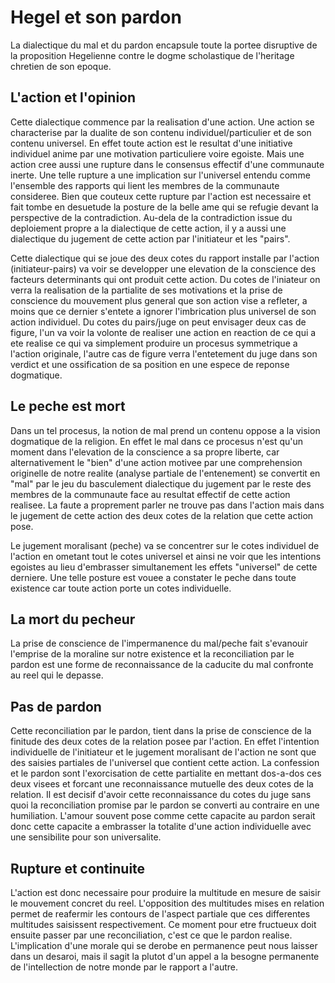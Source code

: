# Hegel et son pardon
La dialectique du mal et du pardon encapsule toute la portee disruptive de la proposition Hegelienne contre le dogme scholastique de l'heritage chretien de son epoque.

## L'action et l'opinion
Cette dialectique commence par la realisation d'une action. Une action se characterise par la dualite de son contenu individuel/particulier et de son contenu universel. En effet toute action est le resultat d'une initiative individuel anime par une motivation particuliere voire egoiste. Mais une action cree aussi une rupture dans le consensus effectif d'une communaute inerte. Une telle rupture a une implication sur l'universel entendu comme l'ensemble des rapports qui lient les membres de la communaute consideree. Bien que couteux cette rupture par l'action est necessaire et fait tombe en desuetude la posture de la belle ame qui se refugie devant la perspective de la contradiction. Au-dela de la contradiction issue du deploiement propre a la dialectique de cette action, il y a aussi une dialectique du jugement de cette action par l'initiateur et les "pairs". 

Cette dialectique qui se joue des deux cotes du rapport installe par l'action (initiateur-pairs) va voir se developper une elevation de la conscience des facteurs determinants qui ont produit cette action. Du cotes de l'iniateur on verra la realisation de la partialite de ses motivations et la prise de conscience du mouvement plus general que son action vise a refleter, a moins que ce dernier s'entete a ignorer l'imbrication plus universel de son action individuel. Du cotes du pairs/juge on peut envisager deux cas de figure, l'un va voir la volonte de realiser une action en reaction de ce qui a ete realise ce qui va simplement produire un procesus symmetrique a l'action originale, l'autre cas de figure verra l'entetement du juge dans son verdict et une ossification de sa position en une espece de reponse dogmatique.

## Le peche est mort
Dans un tel procesus, la notion de mal prend un contenu oppose a la vision dogmatique de la religion. En effet le mal dans ce procesus n'est qu'un moment dans l'elevation de la conscience a sa propre liberte, car alternativement le "bien" d'une action motivee par une comprehension originelle de notre realite (analyse partiale de l'entenement) se convertit en "mal" par le jeu du basculement dialectique du jugement par le reste des membres de la communaute face au resultat effectif de cette action realisee. La faute a proprement parler ne trouve pas dans l'action mais dans le jugement de cette action des deux cotes de la relation que cette action pose.

Le jugement moralisant (peche) va se concentrer sur le cotes individuel de l'action en ometant tout le cotes universel et ainsi ne voir que les intentions egoistes au lieu d'embrasser simultanement les effets "universel" de cette derniere. Une telle posture est vouee a constater le peche dans toute existence car toute action porte un cotes individuelle.

## La mort du pecheur
La prise de conscience de l'impermanence du mal/peche fait s'evanouir l'emprise de la moraline sur notre existence et la reconciliation par le pardon est une forme de reconnaissance de la caducite du mal confronte au reel qui le depasse.

## Pas de pardon
Cette reconciliation par le pardon, tient dans la prise de conscience de la finitude des deux cotes de la relation posee par l'action. En effet l'intention individuelle de l'initiateur et le jugement moralisant de l'action ne sont que des saisies partiales de l'universel que contient cette action. La confession et le pardon sont l'exorcisation de cette partialite en mettant dos-a-dos ces deux visees et forcant une reconnaissance mutuelle des deux cotes de la relation. Il est decisif d'avoir cette reconnaissance du cotes du juge sans quoi la reconciliation promise par le pardon se converti au contraire en une humiliation. L'amour souvent pose comme cette capacite au pardon serait donc cette capacite a embrasser la totalite d'une action individuelle avec une sensibilite pour son universalite.

## Rupture et continuite
L'action est donc necessaire pour produire la multitude en mesure de saisir le mouvement concret du reel. L'opposition des multitudes mises en relation permet de reafermir les contours de l'aspect partiale que ces differentes multitudes saisissent respectivement. Ce moment pour etre fructueux doit ensuite passer par une reconciliation, c'est ce que le pardon realise. L'implication d'une morale qui se derobe en permanence peut nous laisser dans un desaroi, mais il sagit la plutot d'un appel a la besogne permanente de l'intellection de notre monde par le rapport a l'autre.